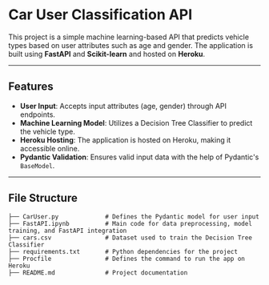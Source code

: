 # Car User Classification API

This project is a simple machine learning-based API that predicts vehicle types based on user attributes such as age and gender. The application is built using **FastAPI** and **Scikit-learn** and hosted on **Heroku**.

---

## Features

- **User Input**: Accepts input attributes (age, gender) through API endpoints.
- **Machine Learning Model**: Utilizes a Decision Tree Classifier to predict the vehicle type.
- **Heroku Hosting**: The application is hosted on Heroku, making it accessible online.
- **Pydantic Validation**: Ensures valid input data with the help of Pydantic's `BaseModel`.

---

## File Structure

```plaintext
├── CarUser.py             # Defines the Pydantic model for user input
├── FastAPI.ipynb          # Main code for data preprocessing, model training, and FastAPI integration
├── cars.csv               # Dataset used to train the Decision Tree Classifier
├── requirements.txt       # Python dependencies for the project
├── Procfile               # Defines the command to run the app on Heroku
├── README.md              # Project documentation
